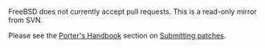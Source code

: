 FreeBSD does not currently accept pull requests. This is a read-only mirror from SVN.

Please see the [Porter's Handbook](https://docs.freebsd.org/en/books/porters-handbook/) section on [Submitting patches](https://docs.freebsd.org/en/books/porters-handbook/quick-porting/#porting-submitting).
